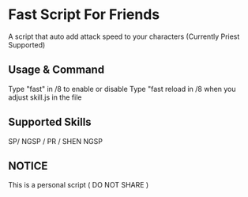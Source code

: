 # Fast Script For Friends
A script that auto add attack speed to your characters (Currently Priest Supported) 

## Usage & Command 
Type "fast" in /8 to enable or disable
Type "fast reload in /8 when you adjust skill.js in the file  

## Supported Skills 
SP/ NGSP / PR / SHEN NGSP

## NOTICE 
This is a personal script ( DO NOT SHARE )
